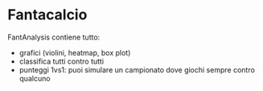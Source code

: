 # Fantacalcio
FantAnalysis contiene tutto:
  - grafici (violini, heatmap, box plot)
  - classifica tutti contro tutti
  - punteggi 1vs1: puoi simulare un campionato dove giochi sempre contro qualcuno
